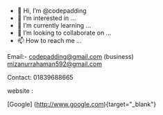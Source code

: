 - 👋 Hi, I’m @codepadding
- 👀 I’m interested in ...
- 🌱 I’m currently learning ...
- 💞️ I’m looking to collaborate on ...
- 📫 How to reach me ...

Email:- 
codepadding@gmail.com (business)
mizanurrahaman592@gmail.com

Contact: 01839688665

website : 

 [Google] (http://www.google.com){target="_blank"}
<!---
codepadding/codepadding is a ✨ special ✨ repository because its `README.md` (this file) appears on your GitHub profile.
You can click the Preview link to take a look at your changes.
--->
